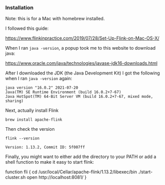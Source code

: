 ### Installation

Note: this is for a Mac with homebrew installed.

I followed this guide:

https://www.flinkinpractice.com/2019/07/28/Set-Up-Flink-on-Mac-OS-X/

When I ran `java -version`, a popup took me to this website to download java:

https://www.oracle.com/java/technologies/javase-jdk16-downloads.html

After I downloaded the JDK (the Java Development Kit) I got the following when
I ran `java -version` again:

```
java version "16.0.2" 2021-07-20
Java(TM) SE Runtime Environment (build 16.0.2+7-67)
Java HotSpot(TM) 64-Bit Server VM (build 16.0.2+7-67, mixed mode, sharing)
```

Next, actually install Flink

```
brew install apache-flink
```

Then check the version

```
flink --version
```

```
Version: 1.13.2, Commit ID: 5f007ff
```

Finally, you might want to either add the directory to your PATH or add a shell
function to make it easy to start flink:

function fli {
  cd /usr/local/Cellar/apache-flink/1.13.2/libexec/bin
  ./start-cluster.sh
  open http://localhost:8081/
}
